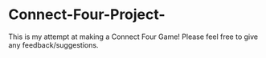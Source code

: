 # Connect-Four-Project-
This is my attempt at making a Connect Four Game! Please feel free to give any feedback/suggestions.
